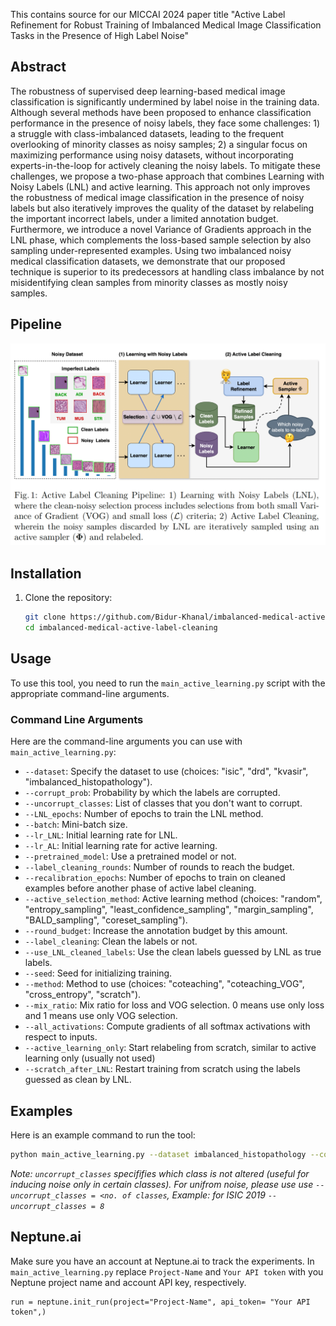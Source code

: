 This contains source for our MICCAI 2024 paper title "Active Label Refinement for Robust Training of Imbalanced Medical Image Classification Tasks in the Presence of High Label Noise"

## Abstract ##
The robustness of supervised deep learning-based medical image classification is significantly undermined by label noise in the training data. Although several methods have been proposed to enhance classification performance in the presence of noisy labels, they face some challenges: 1) a struggle with class-imbalanced datasets, leading to the frequent overlooking of minority classes as noisy samples; 2) a singular focus on maximizing performance using noisy datasets, without incorporating experts-in-the-loop for actively cleaning the noisy labels. To mitigate these challenges, we propose a two-phase approach that combines Learning with Noisy Labels (LNL) and active learning. This approach not only improves the robustness of medical image classification in the presence of noisy labels but also iteratively improves the quality of the dataset by relabeling the important incorrect labels, under a limited annotation budget. Furthermore, we introduce a novel Variance of Gradients approach in the LNL phase, which complements the loss-based sample selection by also sampling under-represented examples. Using two imbalanced noisy medical classification datasets, we demonstrate that our proposed technique is superior to its predecessors at handling class imbalance by not misidentifying clean samples from minority classes as mostly noisy samples.

## Pipeline ##

![Alt text](images/Pipeline.png)


## Installation
1. Clone the repository:
    ```bash
    git clone https://github.com/Bidur-Khanal/imbalanced-medical-active-label-cleaning.git
    cd imbalanced-medical-active-label-cleaning
    ```

## Usage
To use this tool, you need to run the `main_active_learning.py` script with the appropriate command-line arguments.

### Command Line Arguments
Here are the command-line arguments you can use with `main_active_learning.py`:

- `--dataset`: Specify the dataset to use (choices: "isic", "drd", "kvasir", "imbalanced_histopathology").
- `--corrupt_prob`: Probability by which the labels are corrupted.
- `--uncorrupt_classes`: List of classes that you don't want to corrupt.
- `--LNL_epochs`: Number of epochs to train the LNL method.
- `--batch`: Mini-batch size.
- `--lr_LNL`: Initial learning rate for LNL.
- `--lr_AL`: Initial learning rate for active learning.
- `--pretrained_model`: Use a pretrained model or not.
- `--label_cleaning_rounds`: Number of rounds to reach the budget.
- `--recalibration_epochs`: Number of epochs to train on cleaned examples before another phase of active label cleaning.
- `--active_selection_method`: Active learning method (choices: "random", "entropy_sampling", "least_confidence_sampling", "margin_sampling", "BALD_sampling", "coreset_sampling").
- `--round_budget`: Increase the annotation budget by this amount.
- `--label_cleaning`: Clean the labels or not.
- `--use_LNL_cleaned_labels`: Use the clean labels guessed by LNL as true labels.
- `--seed`: Seed for initializing training.
- `--method`: Method to use (choices: "coteaching", "coteaching_VOG", "cross_entropy", "scratch").
- `--mix_ratio`: Mix ratio for loss and VOG selection. 0 means use only loss and 1 means use only VOG selection.
- `--all_activations`: Compute gradients of all softmax activations with respect to inputs.
- `--active_learning_only`: Start relabeling from scratch, similar to active learning only (usually not used)
- `--scratch_after_LNL`: Restart training from scratch using the labels guessed as clean by LNL.

## Examples
Here is an example command to run the tool:
```bash
python main_active_learning.py --dataset imbalanced_histopathology --corrupt_prob 0.8 --uncorrupt_classes 9 --LNL_epochs 50 --batch 256 --lr_LNL 0.01 --lr_AL 0.01 --pretrained_model pretrained --label_cleaning_rounds 9 --recalibration_epochs 25 --active_selection_method entropy_sampling --round_budget 70 --label_cleaning True --use_LNL_cleaned_labels True --seed 0 --method coteaching_VOG --mix_ratio 0.2
```

*Note: ```uncorrupt_classes``` specififies which class is not altered (useful for inducing noise only in certain classes). For unifrom noise, please use use ```--uncorrupt_classes = <no. of classes```, Example: for ISIC 2019 ```-- uncorrupt_classes = 8```*




## Neptune.ai ##

Make sure you have an account at Neptune.ai to track the experiments. In ```main_active_learning.py``` replace ```Project-Name``` and ```Your API token``` with you Neptune project name and account API key, respectively.
```
run = neptune.init_run(project="Project-Name", api_token= "Your API token",)
```

